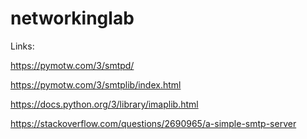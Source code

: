 # networkinglab

Links:

https://pymotw.com/3/smtpd/

https://pymotw.com/3/smtplib/index.html

https://docs.python.org/3/library/imaplib.html

https://stackoverflow.com/questions/2690965/a-simple-smtp-server